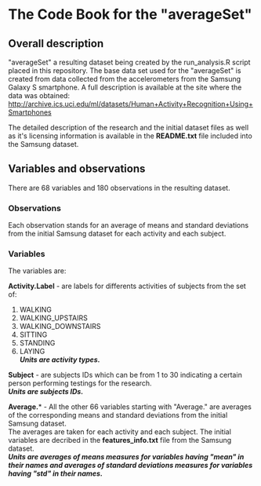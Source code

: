 
# The Code Book for the "averageSet"

## Overall description 

"averageSet" a resulting dataset being created by the run_analysis.R script placed in this repository. The base data set used for the "averageSet" is created from data collected from the accelerometers from the Samsung Galaxy S smartphone. A full description is available at the site where the data was obtained: http://archive.ics.uci.edu/ml/datasets/Human+Activity+Recognition+Using+Smartphones

The detailed description of the research and the initial dataset files as well as it's licensing information is available in the **README.txt** file included into the Samsung dataset.

## Variables and observations

There are 68 variables and 180 observations in the resulting dataset.

### Observations

Each observation stands for an average of means and standard deviations from the initial Samsung dataset for each activity and each subject.

### Variables

The variables are:

**Activity.Label** - are labels for differents activities of subjects from the set of:  
1. WALKING  
2. WALKING_UPSTAIRS  
3. WALKING_DOWNSTAIRS  
4. SITTING  
5. STANDING  
6. LAYING  
***Units are activity types.***
      
**Subject** - are subjects IDs which can be from 1 to 30 indicating a certain person performing testings for the research.  
***Units are subjects IDs.***

**Average.*** - All the other 66 variables starting with "Average." are averages of the corresponding means and standard deviations from the initial Samsung dataset.   
The averages are taken for each activity and each subject. 
The initial variables are decribed in the **features_info.txt** file from the Samsung dataset.  
***Units are averages of means measures for variables having "mean" in their names and averages of standard deviations measures for variables having "std" in their names.***
